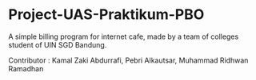 # Project-UAS-Praktikum-PBO

A simple billing program for internet cafe, made by a team of colleges student of UIN SGD Bandung.

Contributor : Kamal Zaki Abdurrafi, Pebri Alkautsar, Muhammad Ridhwan Ramadhan

